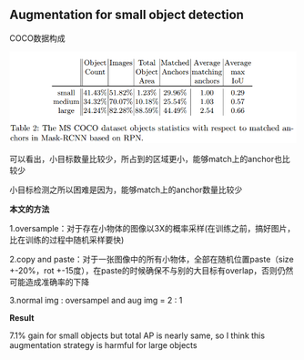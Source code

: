 ## Augmentation for small object detection

COCO数据构成

![](img/coco_data.png)

可以看出，小目标数量比较少，所占到的区域更小，能够match上的anchor也比较少

小目标检测之所以困难是因为，能够match上的anchor数量比较少

**本文的方法**

1.oversample：对于存在小物体的图像以3X的概率采样(在训练之前，搞好图片，比在训练的过程中随机采样要快)

2.copy and paste：对于一张图像中的所有小物体，全部在随机位置paste（size +-20%，rot +-15度），在paste的时候确保不与别的大目标有overlap，否则仍然可能造成准确率的下降

3.normal img : oversampel and aug img = 2 : 1

**Result**

7.1% gain for small objects but total AP is nearly same, so I think this augmentation strategy is harmful for large objects

